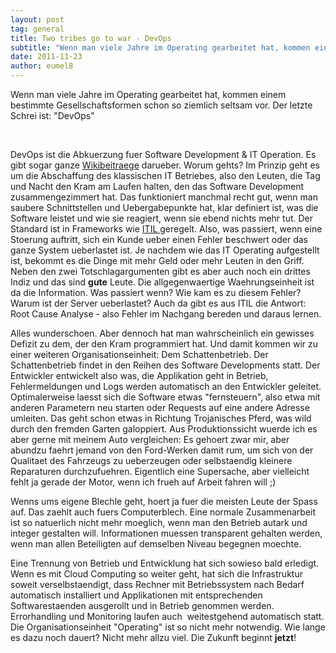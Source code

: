 ```yaml
---
layout: post
tag: general
title: Two tribes go to war - DevOps
subtitle: "Wenn man viele Jahre im Operating gearbeitet hat, kommen einem bestimmte Gesellschaftsformen schon so ziemlich seltsam vor. Der letzte Schrei ist: DevOps. DevOps ist die Abkuerzung fuer Software Development & IT Operation."
date: 2011-11-23
author: eumel8
---
```


<p>Wenn man viele Jahre im Operating gearbeitet hat, kommen einem bestimmte Gesellschaftsformen schon so ziemlich seltsam vor. Der letzte Schrei ist: "DevOps"</p>
<br/>
<p>DevOps ist die Abkuerzung fuer Software Development & IT Operation. Es gibt sogar ganze <a href="http://en.wikipedia.org/wiki/DevOps">Wikibeitraege</a> darueber. Worum gehts? Im Prinzip geht es um die Abschaffung des klassischen IT Betriebes, also den Leuten, die Tag und Nacht den Kram am Laufen halten, den das Software Development zusammengezimmert hat. Das funktioniert manchmal recht gut, wenn man saubere Schnittstellen und Uebergabepunkte hat, klar definiert ist, was die Software leistet und wie sie reagiert, wenn sie ebend nichts mehr tut. Der Standard ist in Frameworks wie <a href="http://www.itil.org">ITIL </a>geregelt. Also, was passiert, wenn eine Stoerung auftritt, sich ein Kunde ueber einen Fehler beschwert oder das ganze System ueberlastet ist. Je nachdem wie das IT Operating aufgestellt ist, bekommt es die Dinge mit mehr Geld oder mehr Leuten in den Griff. Neben den zwei Totschlagargumenten gibt es aber auch noch ein drittes Indiz und das sind <strong>gute</strong> Leute. Die allgegenwaertige Waehrungseinheit ist da die Information. Was passiert wenn? Wie kam es zu diesem Fehler? Warum ist der Server ueberlastet? Auch da gibt es aus ITIL die Antwort: Root Cause Analyse - also Fehler im Nachgang bereden und daraus lernen.</p>
<p>Alles wunderschoen. Aber dennoch hat man wahrscheinlich ein gewisses Defizit zu dem, der den Kram programmiert hat. Und damit kommen wir zu einer weiteren Organisationseinheit: Dem Schattenbetrieb. Der Schattenbetrieb findet in den Reihen des Software Developments statt. Der Entwickler entwickelt also was, die Applikation geht in Betrieb, Fehlermeldungen und Logs werden automatisch an den Entwickler geleitet. Optimalerweise laesst sich die Software etwas "fernsteuern", also etwa mit anderen Parametern neu starten oder Requests auf eine andere Adresse umleiten. Das geht schon etwas in Richtung Trojanisches Pferd, was wild durch den fremden Garten galoppiert. Aus Produktionssicht wuerde ich es aber gerne mit meinem Auto vergleichen: Es gehoert zwar mir, aber abundzu faehrt jemand von den Ford-Werken damit rum, um sich von der Qualitaet des Fahrzeugs zu ueberzeugen oder selbstaendig kleinere Reparaturen durchzufuehren. Eigentlich eine Supersache, aber vielleicht fehlt ja gerade der Motor, wenn ich frueh auf Arbeit fahren will ;)</p>
<p>Wenns ums eigene Blechle geht, hoert ja fuer die meisten Leute der Spass auf. Das zaehlt auch fuers Computerblech. Eine normale Zusammenarbeit ist so natuerlich nicht mehr moeglich, wenn man den Betrieb autark und integer gestalten will. Informationen muessen transparent gehalten werden, wenn man allen Beteiligten auf demselben Niveau begegnen moechte.</p>
<p>Eine Trennung von Betrieb und Entwicklung hat sich sowieso bald erledigt. Wenn es mit Cloud Computing so weiter geht, hat sich die Infrastruktur soweit verselbstaendigt, dass Rechner mit Betriebssystem nach Bedarf automatisch installiert und Applikationen mit entsprechenden Softwarestaenden ausgerollt und in Betrieb genommen werden. Errorhandling und Monitoring laufen auch  weitestgehend automatisch statt. Die Organisationseinheit "Operating" ist so nicht mehr notwendig. Wie lange es dazu noch dauert? Nicht mehr allzu viel. Die Zukunft beginnt <strong>jetzt</strong>!</p>

